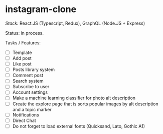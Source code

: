 # instagram-clone
_Stack:_ React.JS (Typescript, Redux), GraphQL (Node.JS + Express)

Status: in process.

Tasks / Features:
- [ ] Template
- [ ] Add post
- [ ] Like post
- [ ] Posts library system
- [ ] Comment post
- [ ] Search system
- [ ] Subscribe to user
- [ ] Account settings
- [ ] Make a machine learning classifier for photo alt description
- [ ] Create the explore page that is sorts popular images by alt description and a topic marker
- [ ] Notifications
- [ ] Direct Chat
- [ ] Do not forget to load external fonts (Quicksand, Lato, Gothic A1)
